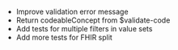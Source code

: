 * Improve validation error message
* Return codeableConcept from $validate-code
* Add tests for multiple filters in value sets
* Add more tests for FHIR split
